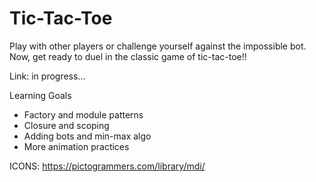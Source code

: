 # Tic-Tac-Toe
Play with other players or challenge yourself against the impossible bot. Now, get ready to duel in the classic game of tic-tac-toe!!

Link: in progress...

Learning Goals
- Factory and module patterns
- Closure and scoping
- Adding bots and min-max algo
- More animation practices

ICONS: https://pictogrammers.com/library/mdi/